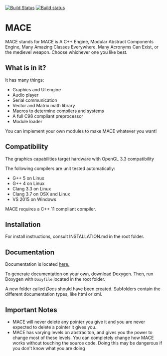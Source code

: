 [![Build Status](https://travis-ci.org/liavt/MACE.svg?branch=master)](https://travis-ci.org/liavt/MACE)
[![Build status](https://ci.appveyor.com/api/projects/status/dovlvxm1xrg5bewc?svg=true)](https://ci.appveyor.com/project/liavt/mace)

# MACE
MACE stands for MACE is A C++ Engine, Modular Abstract Components Engine, Many Amazing Classes Everywhere, Many Acronyms Can Exist, or the medievel weapon. Choose whichever one you like best.

## What is in it?
It has many things:
* Graphics and UI engine
* Audio player
* Serial communication
* Vector and Matrix math library
* Macros to determine compilers and systems
* A full C98 compliant preprocessor
* Module loader

You can implement your own modules to make MACE whatever you want!

## Compatibility
The graphics capabilities target hardware with OpenGL 3.3 compatibility

The following compilers are unit tested automatically:
* G++ 5 on Linux
* G++ 4 on Linux
* Clang 3.3 on Linux
* Clang 3.7 on OSX and Linux
* VS 2015 on Windows

MACE requires a C++ 11 compliant compiler.

## Installation

For install instructions, consult INSTALLATION.md in the root folder.

## Documentation

Documentation is located [here.](https://liavt.github.io/MACE/html/index.html)

To generate documentation on your own, download Doxygen. Then, run Doxygen with `Doxyfile` located in the root folder.

A new folder called *Docs* should have been created. Subfolders contain the different documentation types, like html or xml.

## Important Notes
* MACE will never delete any pointer you give it and you are never expected to delete a pointer it gives you.
* MACE has varying levels on abstraciton, and gives you the power to change most of these levels. You can completely change how MACE works without touching the source code. Doing this may be dangerous if you don't know what you are doing
